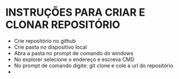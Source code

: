 # INSTRUÇÕES PARA CRIAR E CLONAR REPOSITÓRIO

* Crie repositório no github
* Crie pasta no dispositivo local
* Abra a pasta no prompt de comando do windows
* No explorer selecione o endereço e escreva CMD
* No prompt de comando digite: git clone e cole a url do repositório
* 
